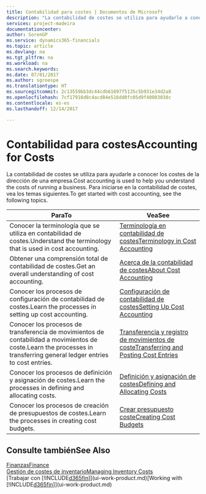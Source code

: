 ```yaml
---
title: Contabilidad para costes | Documentos de Microsoft
description: "La contabilidad de costes se utiliza para ayudarle a conocer los costes de la dirección de una empresa. Para iniciarse en la contabilidad de costes, vea los temas siguientes."
services: project-madeira
documentationcenter: 
author: SorenGP
ms.service: dynamics365-financials
ms.topic: article
ms.devlang: na
ms.tgt_pltfrm: na
ms.workload: na
ms.search.keywords: 
ms.date: 07/01/2017
ms.author: sgroespe
ms.translationtype: HT
ms.sourcegitcommit: 2c13559bb3dc44cdb61697f5135c5b931e34d2a8
ms.openlocfilehash: 7cf17916d0c4acd84e516dd0fc05d9f40003038c
ms.contentlocale: es-es
ms.lasthandoff: 12/14/2017

---
```

# <a name="accounting-for-costs"></a><span data-ttu-id="b3ad9-104">Contabilidad para costes</span><span class="sxs-lookup"><span data-stu-id="b3ad9-104">Accounting for Costs</span></span>
<span data-ttu-id="b3ad9-105">La contabilidad de costes se utiliza para ayudarle a conocer los costes de la dirección de una empresa.</span><span class="sxs-lookup"><span data-stu-id="b3ad9-105">Cost accounting is used to help you understand the costs of running a business.</span></span> <span data-ttu-id="b3ad9-106">Para iniciarse en la contabilidad de costes, vea los temas siguientes.</span><span class="sxs-lookup"><span data-stu-id="b3ad9-106">To get started with cost accounting, see the following topics.</span></span>  

|<span data-ttu-id="b3ad9-107">Para</span><span class="sxs-lookup"><span data-stu-id="b3ad9-107">To</span></span>|<span data-ttu-id="b3ad9-108">Vea</span><span class="sxs-lookup"><span data-stu-id="b3ad9-108">See</span></span>|  
|--------|---------|  
|<span data-ttu-id="b3ad9-109">Conocer la terminología que se utiliza en contabilidad de costes.</span><span class="sxs-lookup"><span data-stu-id="b3ad9-109">Understand the terminology that is used in cost accounting.</span></span>|[<span data-ttu-id="b3ad9-110">Terminología en contabilidad de costes</span><span class="sxs-lookup"><span data-stu-id="b3ad9-110">Terminology in Cost Accounting</span></span>](finance-terminology-in-cost-accounting.md)|  
|<span data-ttu-id="b3ad9-111">Obtener una comprensión total de contabilidad de costes.</span><span class="sxs-lookup"><span data-stu-id="b3ad9-111">Get an overall understanding of cost accounting.</span></span>|[<span data-ttu-id="b3ad9-112">Acerca de la contabilidad de costes</span><span class="sxs-lookup"><span data-stu-id="b3ad9-112">About Cost Accounting</span></span>](finance-about-cost-accounting.md)|  
|<span data-ttu-id="b3ad9-113">Conocer los procesos de configuración de contabilidad de costes.</span><span class="sxs-lookup"><span data-stu-id="b3ad9-113">Learn the processes in setting up cost accounting.</span></span>|[<span data-ttu-id="b3ad9-114">Configuración de contabilidad de costes</span><span class="sxs-lookup"><span data-stu-id="b3ad9-114">Setting Up Cost Accounting</span></span>](finance-set-up-cost-accounting.md)|  
|<span data-ttu-id="b3ad9-115">Conocer los procesos de transferencia de movimientos de contabilidad a movimientos de coste.</span><span class="sxs-lookup"><span data-stu-id="b3ad9-115">Learn the processes in transferring general ledger entries to cost entries.</span></span>|[<span data-ttu-id="b3ad9-116">Transferencia y registro de movimientos de coste</span><span class="sxs-lookup"><span data-stu-id="b3ad9-116">Transferring and Posting Cost Entries</span></span>](finance-transfer-and-post-cost-entries.md)|  
|<span data-ttu-id="b3ad9-117">Conocer los procesos de definición y asignación de costes.</span><span class="sxs-lookup"><span data-stu-id="b3ad9-117">Learn the processes in defining and allocating costs.</span></span>|[<span data-ttu-id="b3ad9-118">Definición y asignación de costes</span><span class="sxs-lookup"><span data-stu-id="b3ad9-118">Defining and Allocating Costs</span></span>](finance-define-and-allocate-costs.md)|  
|<span data-ttu-id="b3ad9-119">Conocer los procesos de creación de presupuestos de costes.</span><span class="sxs-lookup"><span data-stu-id="b3ad9-119">Learn the processes in creating cost budgets.</span></span>|[<span data-ttu-id="b3ad9-120">Crear presupuesto coste</span><span class="sxs-lookup"><span data-stu-id="b3ad9-120">Creating Cost Budgets</span></span>](finance-create-cost-budgets.md)|  

## <a name="see-also"></a><span data-ttu-id="b3ad9-121">Consulte también</span><span class="sxs-lookup"><span data-stu-id="b3ad9-121">See Also</span></span>  
[<span data-ttu-id="b3ad9-122">Finanzas</span><span class="sxs-lookup"><span data-stu-id="b3ad9-122">Finance</span></span>](finance.md)  
[<span data-ttu-id="b3ad9-123">Gestión de costes de inventario</span><span class="sxs-lookup"><span data-stu-id="b3ad9-123">Managing Inventory Costs</span></span>](finance-manage-inventory-costs.md)  
<span data-ttu-id="b3ad9-124">[Trabajar con [!INCLUDE[d365fin](includes/d365fin_md.md)]](ui-work-product.md)</span><span class="sxs-lookup"><span data-stu-id="b3ad9-124">[Working with [!INCLUDE[d365fin](includes/d365fin_md.md)]](ui-work-product.md)</span></span>

